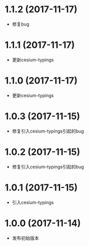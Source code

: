 # 1.1.2 (2017-11-17)

- 修复bug

# 1.1.1 (2017-11-17)

- 更新cesium-typings

# 1.1.0 (2017-11-17)

- 更新cesium-typings

# 1.0.3 (2017-11-15)

- 修复引入cesium-typings引起的bug

# 1.0.2 (2017-11-15)

- 修复引入cesium-typings引起的bug

# 1.0.1 (2017-11-15)

- 引入cesium-typings

# 1.0.0 (2017-11-14)

- 发布初始版本

